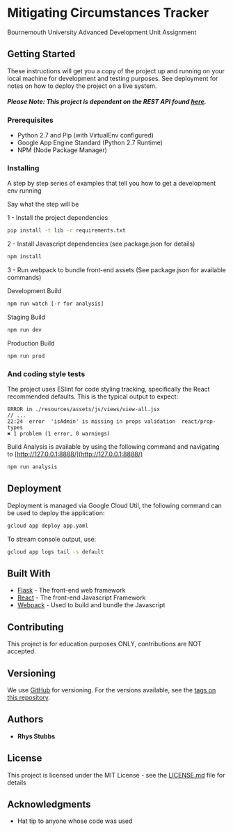 # Mitigating Circumstances Tracker
Bournemouth University Advanced Development Unit Assignment

## Getting Started

These instructions will get you a copy of the project up and running on your local machine for development and testing purposes. See deployment for notes on how to deploy the project on a live system.

##### Please Note: This project is dependent on the REST API found [here](https://github.com/rhysstubbs/MitigatingCircumstanceTrackerAPI).

### Prerequisites


* Python 2.7 and Pip (with VirtualEnv configured)
* Google App Engine Standard (Python 2.7 Runtime)
* NPM (Node Package Manager)

### Installing

A step by step series of examples that tell you how to get a development env running

Say what the step will be

1 - Install the project dependencies
```bash
pip install -t lib -r requirements.txt
```

2 - Install Javascript dependencies (see package.json for details)
```bash
npm install
```

3 - Run webpack to  bundle front-end assets (See package.json for available commands)

Development Build

```bash
npm run watch [-r for analysis]
```

Staging Build

```bash
npm run dev
```

Production Build
```bash
npm run prod
```

### And coding style tests

The project uses ESlint for code styling tracking, specifically the React recommended defaults. This is the typical output to expect:
```
ERROR in ./resources/assets/js/views/view-all.jsx
// ...
22:24  error  'isAdmin' is missing in props validation  react/prop-types
✖ 1 problem (1 error, 0 warnings)
```

Build Analysis is available by using the following command and navigating to [http://127.0.0.1:8888/](http://127.0.0.1:8888/)
```bash
npm run analysis
```

## Deployment

Deployment is managed via Google Cloud Util, the following command can be used to deploy the application:
```bash
gcloud app deploy app.yaml
```

To stream console output, use:
```bash
gcloud app logs tail -s default
```

## Built With

* [Flask](http://flask.pocoo.org/) - The front-end web framework
* [React](https://reactjs.org/) - The front-end Javascript Framework
* [Webpack](https://webpack.js.org/) - Used to build and bundle the Javascript

## Contributing

This project is for education purposes ONLY, contributions are NOT accepted.

## Versioning

We use [GitHub](https://github.com) for versioning. For the versions available, see the [tags on this repository](https://github.com/rhysstubbs/MitigatingCircumstancesTracker). 

## Authors

* **Rhys Stubbs**
## License

This project is licensed under the MIT License - see the [LICENSE.md](LICENSE.md) file for details

## Acknowledgments

* Hat tip to anyone whose code was used